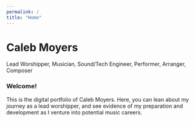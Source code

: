 ```yaml
---
permalink: /
title: "Home"
---
```


# Caleb Moyers
Lead Worshipper, Musician, Sound/Tech Engineer, Performer, Arranger, Composer

### Welcome!
This is the digital portfolio of Caleb Moyers. Here, you can lean about my journey as a lead worshipper, and see evidence of my preparation and development as I venture into potential music careers.